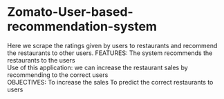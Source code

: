 # Zomato-User-based-recommendation-system
Here we scrape the ratings given by users to restaurants and recommend the restaurants to other users. 
FEATURES:  The system recommends the restaurants to the users  
Use of this application: we can increase the restaurant sales by recommending to the correct users  
OBJECTIVES: To increase the sales  To predict the correct restaurants to users

